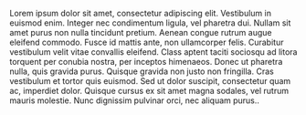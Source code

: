 Lorem ipsum dolor sit amet, consectetur adipiscing elit. Vestibulum in euismod enim. Integer nec condimentum ligula, vel pharetra dui. Nullam sit amet purus non nulla tincidunt pretium. Aenean congue rutrum augue eleifend commodo. Fusce id mattis ante, non ullamcorper felis. Curabitur vestibulum velit vitae convallis eleifend. Class aptent taciti sociosqu ad litora torquent per conubia nostra, per inceptos himenaeos. Donec ut pharetra nulla, quis gravida purus. Quisque gravida non justo non fringilla. Cras vestibulum et tortor quis euismod. Sed ut dolor suscipit, consectetur quam ac, imperdiet dolor. Quisque cursus ex sit amet magna sodales, vel rutrum mauris molestie. Nunc dignissim pulvinar orci, nec aliquam purus..
